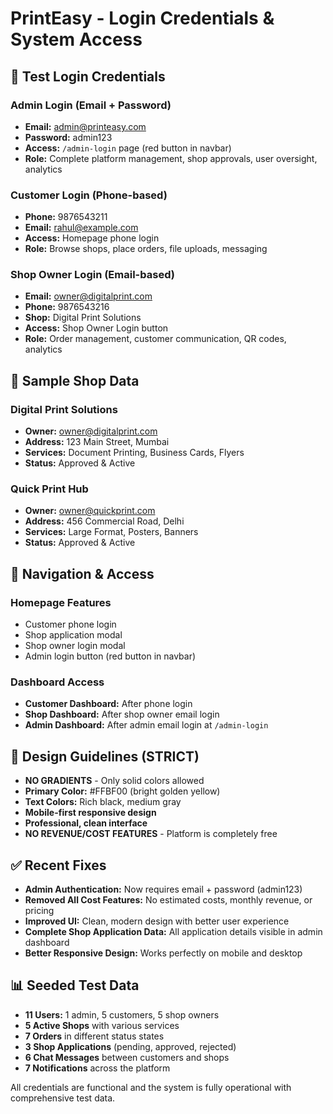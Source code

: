 # PrintEasy - Login Credentials & System Access

## 🔐 Test Login Credentials

### Admin Login (Email + Password)
- **Email:** admin@printeasy.com
- **Password:** admin123
- **Access:** `/admin-login` page (red button in navbar)
- **Role:** Complete platform management, shop approvals, user oversight, analytics

### Customer Login (Phone-based)
- **Phone:** 9876543211
- **Email:** rahul@example.com
- **Access:** Homepage phone login
- **Role:** Browse shops, place orders, file uploads, messaging

### Shop Owner Login (Email-based)
- **Email:** owner@digitalprint.com
- **Phone:** 9876543216
- **Shop:** Digital Print Solutions
- **Access:** Shop Owner Login button
- **Role:** Order management, customer communication, QR codes, analytics

## 🏪 Sample Shop Data

### Digital Print Solutions
- **Owner:** owner@digitalprint.com
- **Address:** 123 Main Street, Mumbai
- **Services:** Document Printing, Business Cards, Flyers
- **Status:** Approved & Active

### Quick Print Hub
- **Owner:** owner@quickprint.com
- **Address:** 456 Commercial Road, Delhi
- **Services:** Large Format, Posters, Banners
- **Status:** Approved & Active

## 📱 Navigation & Access

### Homepage Features
- Customer phone login
- Shop application modal
- Shop owner login modal
- Admin login button (red button in navbar)

### Dashboard Access
- **Customer Dashboard:** After phone login
- **Shop Dashboard:** After shop owner email login
- **Admin Dashboard:** After admin email login at `/admin-login`

## 🎨 Design Guidelines (STRICT)
- **NO GRADIENTS** - Only solid colors allowed
- **Primary Color:** #FFBF00 (bright golden yellow)
- **Text Colors:** Rich black, medium gray
- **Mobile-first responsive design**
- **Professional, clean interface**
- **NO REVENUE/COST FEATURES** - Platform is completely free

## ✅ Recent Fixes
- **Admin Authentication:** Now requires email + password (admin123)
- **Removed All Cost Features:** No estimated costs, monthly revenue, or pricing
- **Improved UI:** Clean, modern design with better user experience
- **Complete Shop Application Data:** All application details visible in admin dashboard
- **Better Responsive Design:** Works perfectly on mobile and desktop

## 📊 Seeded Test Data
- **11 Users:** 1 admin, 5 customers, 5 shop owners
- **5 Active Shops** with various services
- **7 Orders** in different status states
- **3 Shop Applications** (pending, approved, rejected)
- **6 Chat Messages** between customers and shops
- **7 Notifications** across the platform

All credentials are functional and the system is fully operational with comprehensive test data.